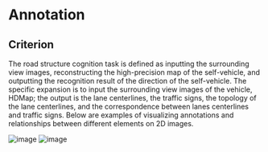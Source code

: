 # Annotation

## Criterion

The road structure cognition task is defined as inputting the surrounding view images, reconstructing the high-precision map of the self-vehicle, and outputting the recognition result of the direction of the self-vehicle. 
The specific expansion is to input the surrounding view images of the vehicle, HDMap; the output is the lane centerlines, the traffic signs, the topology of the lane centerlines, and the correspondence between lanes centerlines and traffic signs. 
Below are examples of visualizing annotations and relationships between different elements on 2D images.

![image](https://user-images.githubusercontent.com/47048022/209953048-f8ded0da-6005-45b7-8e3d-501dbd422058.png)
![image](https://user-images.githubusercontent.com/47048022/209954207-7b8a1b5a-8243-41d5-91fe-f2de5949107e.png)

